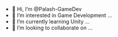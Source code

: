 - 👋 Hi, I’m @Palash-GameDev
- 👀 I’m interested in Game Development ...
- 🌱 I’m currently learning Unity ...
- 💞️ I’m looking to collaborate on ...

<!---
Palash-GameDev/Palash-GameDev is a ✨ special ✨ repository because its `README.md` (this file) appears on your GitHub profile.
You can click the Preview link to take a look at your changes.
--->
